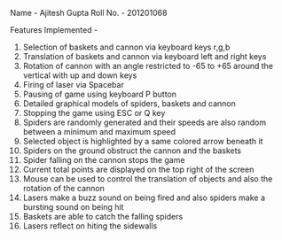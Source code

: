 Name - Ajitesh Gupta
Roll No. - 201201068

Features Implemented - 

1. Selection of baskets and cannon via keyboard keys r,g,b
2. Translation of baskets and cannon via keyboard left and right keys
3. Rotation of cannon with an angle restricted to -65 to +65 around the vertical with up and down keys
4. Firing of laser via Spacebar
5. Pausing of game using keyboard P button
6. Detailed graphical models of spiders, baskets and cannon
7. Stopping the game using ESC or Q key
8. Spiders are randomly generated and their speeds are also random between a minimum and maximum speed
9. Selected object is highlighted by a same colored arrow beneath it
10. Spiders on the ground obstruct the cannon and the baskets
11. Spider falling on the cannon stops the game
12. Current total points are displayed on the top right of the screen
13. Mouse can be used to control the translation of objects and also the rotation of the cannon
14. Lasers make a buzz sound on being fired and also spiders make a bursting sound on being hit
15. Baskets are able to catch the falling spiders
16. Lasers reflect on hiting the sidewalls


